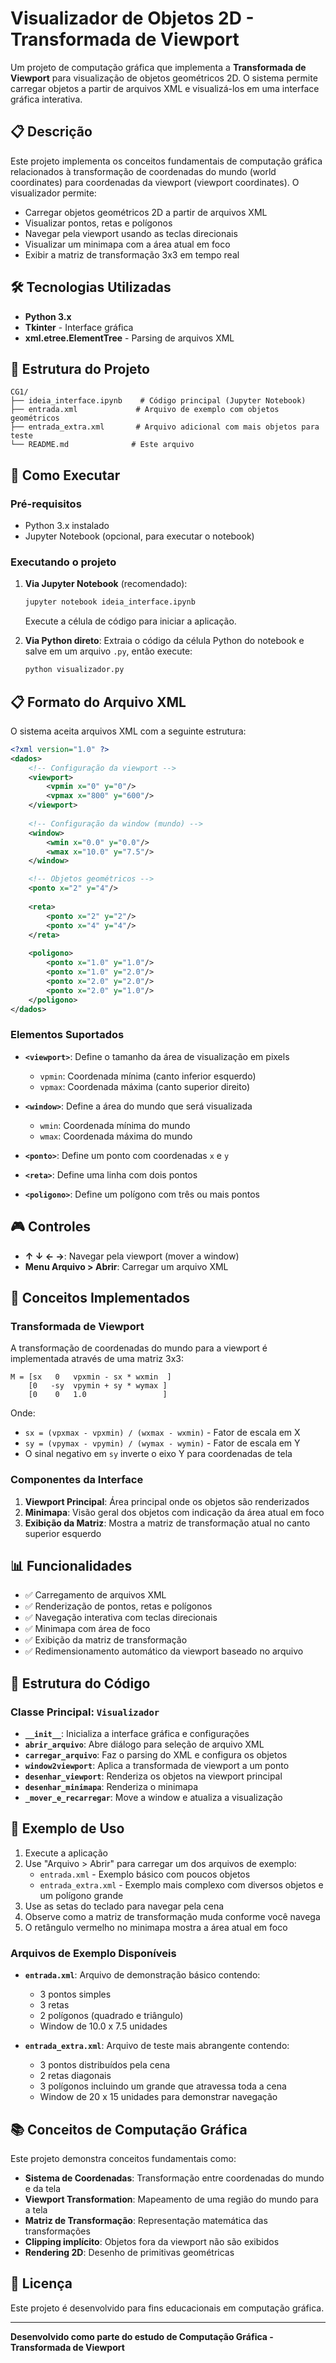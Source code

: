 # Visualizador de Objetos 2D - Transformada de Viewport

Um projeto de computação gráfica que implementa a **Transformada de Viewport** para visualização de objetos geométricos 2D. O sistema permite carregar objetos a partir de arquivos XML e visualizá-los em uma interface gráfica interativa.

## 📋 Descrição

Este projeto implementa os conceitos fundamentais de computação gráfica relacionados à transformação de coordenadas do mundo (world coordinates) para coordenadas da viewport (viewport coordinates). O visualizador permite:

- Carregar objetos geométricos 2D a partir de arquivos XML
- Visualizar pontos, retas e polígonos
- Navegar pela viewport usando as teclas direcionais
- Visualizar um minimapa com a área atual em foco
- Exibir a matriz de transformação 3x3 em tempo real

## 🛠️ Tecnologias Utilizadas

- **Python 3.x**
- **Tkinter** - Interface gráfica
- **xml.etree.ElementTree** - Parsing de arquivos XML

## 📁 Estrutura do Projeto

```
CG1/
├── ideia_interface.ipynb    # Código principal (Jupyter Notebook)
├── entrada.xml             # Arquivo de exemplo com objetos geométricos
├── entrada_extra.xml       # Arquivo adicional com mais objetos para teste
└── README.md              # Este arquivo
```

## 🚀 Como Executar

### Pré-requisitos
- Python 3.x instalado
- Jupyter Notebook (opcional, para executar o notebook)

### Executando o projeto

1. **Via Jupyter Notebook** (recomendado):
   ```bash
   jupyter notebook ideia_interface.ipynb
   ```
   Execute a célula de código para iniciar a aplicação.

2. **Via Python direto**:
   Extraia o código da célula Python do notebook e salve em um arquivo `.py`, então execute:
   ```bash
   python visualizador.py
   ```

## 📋 Formato do Arquivo XML

O sistema aceita arquivos XML com a seguinte estrutura:

```xml
<?xml version="1.0" ?>
<dados>
    <!-- Configuração da viewport -->
    <viewport>
        <vpmin x="0" y="0"/>
        <vpmax x="800" y="600"/>
    </viewport>
    
    <!-- Configuração da window (mundo) -->
    <window>
        <wmin x="0.0" y="0.0"/>
        <wmax x="10.0" y="7.5"/>
    </window>

    <!-- Objetos geométricos -->
    <ponto x="2" y="4"/>
    
    <reta>
        <ponto x="2" y="2"/>
        <ponto x="4" y="4"/>
    </reta>
    
    <poligono>
        <ponto x="1.0" y="1.0"/>
        <ponto x="1.0" y="2.0"/>
        <ponto x="2.0" y="2.0"/>
        <ponto x="2.0" y="1.0"/>
    </poligono>
</dados>
```

### Elementos Suportados

- **`<viewport>`**: Define o tamanho da área de visualização em pixels
  - `vpmin`: Coordenada mínima (canto inferior esquerdo)
  - `vpmax`: Coordenada máxima (canto superior direito)

- **`<window>`**: Define a área do mundo que será visualizada
  - `wmin`: Coordenada mínima do mundo
  - `wmax`: Coordenada máxima do mundo

- **`<ponto>`**: Define um ponto com coordenadas `x` e `y`

- **`<reta>`**: Define uma linha com dois pontos

- **`<poligono>`**: Define um polígono com três ou mais pontos

## 🎮 Controles

- **↑ ↓ ← →**: Navegar pela viewport (mover a window)
- **Menu Arquivo > Abrir**: Carregar um arquivo XML

## 🧮 Conceitos Implementados

### Transformada de Viewport

A transformação de coordenadas do mundo para a viewport é implementada através de uma matriz 3x3:

```
M = [sx   0   vpxmin - sx * wxmin  ]
    [0   -sy  vpymin + sy * wymax ]
    [0    0   1.0                 ]
```

Onde:
- `sx = (vpxmax - vpxmin) / (wxmax - wxmin)` - Fator de escala em X
- `sy = (vpymax - vpymin) / (wymax - wymin)` - Fator de escala em Y
- O sinal negativo em `sy` inverte o eixo Y para coordenadas de tela

### Componentes da Interface

1. **Viewport Principal**: Área principal onde os objetos são renderizados
2. **Minimapa**: Visão geral dos objetos com indicação da área atual em foco
3. **Exibição da Matriz**: Mostra a matriz de transformação atual no canto superior esquerdo

## 📊 Funcionalidades

- ✅ Carregamento de arquivos XML
- ✅ Renderização de pontos, retas e polígonos
- ✅ Navegação interativa com teclas direcionais
- ✅ Minimapa com área de foco
- ✅ Exibição da matriz de transformação
- ✅ Redimensionamento automático da viewport baseado no arquivo

## 🔧 Estrutura do Código

### Classe Principal: `Visualizador`

- **`__init__`**: Inicializa a interface gráfica e configurações
- **`abrir_arquivo`**: Abre diálogo para seleção de arquivo XML
- **`carregar_arquivo`**: Faz o parsing do XML e configura os objetos
- **`window2viewport`**: Aplica a transformada de viewport a um ponto
- **`desenhar_viewport`**: Renderiza os objetos na viewport principal
- **`desenhar_minimapa`**: Renderiza o minimapa
- **`_mover_e_recarregar`**: Move a window e atualiza a visualização

## 🎯 Exemplo de Uso

1. Execute a aplicação
2. Use "Arquivo > Abrir" para carregar um dos arquivos de exemplo:
   - `entrada.xml` - Exemplo básico com poucos objetos
   - `entrada_extra.xml` - Exemplo mais complexo com diversos objetos e um polígono grande
3. Use as setas do teclado para navegar pela cena
4. Observe como a matriz de transformação muda conforme você navega
5. O retângulo vermelho no minimapa mostra a área atual em foco

### Arquivos de Exemplo Disponíveis

- **`entrada.xml`**: Arquivo de demonstração básico contendo:
  - 3 pontos simples
  - 3 retas
  - 2 polígonos (quadrado e triângulo)
  - Window de 10.0 x 7.5 unidades

- **`entrada_extra.xml`**: Arquivo de teste mais abrangente contendo:
  - 3 pontos distribuídos pela cena
  - 2 retas diagonais
  - 3 polígonos incluindo um grande que atravessa toda a cena
  - Window de 20 x 15 unidades para demonstrar navegação

## 📚 Conceitos de Computação Gráfica

Este projeto demonstra conceitos fundamentais como:

- **Sistema de Coordenadas**: Transformação entre coordenadas do mundo e da tela
- **Viewport Transformation**: Mapeamento de uma região do mundo para a tela
- **Matriz de Transformação**: Representação matemática das transformações
- **Clipping implícito**: Objetos fora da viewport não são exibidos
- **Rendering 2D**: Desenho de primitivas geométricas

## 📄 Licença

Este projeto é desenvolvido para fins educacionais em computação gráfica.

---

**Desenvolvido como parte do estudo de Computação Gráfica - Transformada de Viewport**